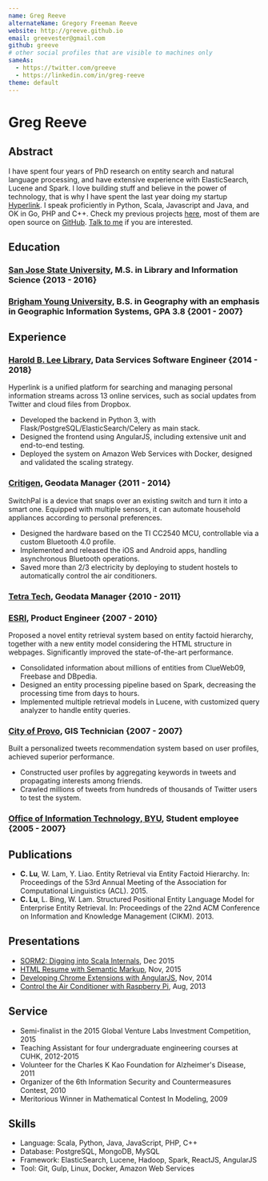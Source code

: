 ```yaml
---
name: Greg Reeve
alternateName: Gregory Freeman Reeve
website: http://greeve.github.io
email: greevester@gmail.com
github: greeve
# other social profiles that are visible to machines only
sameAs:
  - https://twitter.com/greeve
  - https://linkedin.com/in/greg-reeve
theme: default
---
```


# Greg Reeve

## Abstract

I have spent four years of PhD research on entity search and natural language processing,
  and have extensive experience with ElasticSearch, Lucene and Spark.
I love building stuff and believe in the power of technology,
  that is why I have spent the last year doing my startup [Hyperlink](https://hyperlinkapp.com).
I speak proficiently in Python, Scala, Javascript and Java,
  and OK in Go, PHP and C++.
Check my previous projects [here](https://chunlianglyu.com/projects/),
  most of them are open source on [GitHub](https://github.com/cllu).
<a href="mailto:greevester@gmail.com">Talk to me</a> if you are interested.

## Education

### [San Jose State University][sjsu], M.S. in Library and Information Science {2013 - 2016}

### [Brigham Young University][byu], B.S. in Geography with an emphasis in Geographic Information Systems, GPA 3.8 {2001 - 2007}

[sjsu]: https://www.sjsu.edu/ (alumniOf)
[byu]: http://www.byu.edu/ (alumniOf)

## Experience

### [Harold B. Lee Library][hbll], Data Services Software Engineer {2014 - 2018}
Hyperlink is a unified platform for searching and managing personal information streams across 13 online services, 
  such as social updates from Twitter and cloud files from Dropbox.

- Developed the backend in Python 3, with Flask/PostgreSQL/ElasticSearch/Celery as main stack.
- Designed the frontend using AngularJS, including extensive unit and end-to-end testing.
- Deployed the system on Amazon Web Services with Docker, designed and validated the scaling strategy.

[hbll]: https://lib.byu.edu/ (worksFor)

### [Critigen][critigen], Geodata Manager {2011 - 2014}
SwitchPal is a device that snaps over an existing switch and turn it into a smart one.
Equipped with multiple sensors,
  it can automate household appliances according to personal preferences.

- Designed the hardware based on the TI CC2540 MCU, controllable via a custom Bluetooth 4.0 profile.
- Implemented and released the iOS and Android apps, handling asynchronous Bluetooth operations.
- Saved more than 2/3 electricity by deploying to student hostels to automatically control the air conditioners.

[critigen]: http://www.critigen.com/

### [Tetra Tech][tt], Geodata Manager {2010 - 2011}

[tt]: http://tetratech.com/

### [ESRI][esri], Product Engineer {2007 - 2010}
Proposed a novel entity retrieval system based on entity factoid hierarchy,
  together with a new entity model considering the HTML structure in webpages.
Significantly improved the state-of-the-art performance.

- Consolidated information about millions of entities from ClueWeb09, Freebase and DBpedia.
- Designed an entity processing pipeline based on Spark, decreasing the processing time from days to hours.
- Implemented multiple retrieval models in Lucene, with customized query analyzer to handle entity queries.

[esri]: http://esri.com/

### [City of Provo][provo-city], GIS Technician {2007 - 2007}
Built a personalized tweets recommendation system based on user profiles,
  achieved superior performance.

- Constructed user profiles by aggregating keywords in tweets and propagating interests among friends.
- Crawled millions of tweets from hundreds of thousands of Twitter users to test the system.

[provo-city]: http://www.provo.org/

### [Office of Information Technology, BYU][oit], Student employee {2005 - 2007}

[oit]: https://it.byu.edu/

## Publications 

- __C. Lu__, W. Lam, Y. Liao.
  Entity Retrieval via Entity Factoid Hierarchy.
  In: Proceedings of the 53rd Annual Meeting of the Association for Computational Linguistics (ACL). 2015.
- __C. Lu__, L. Bing, W. Lam.
  Structured Positional Entity Language Model for Enterprise Entity Retrieval.
  In: Proceedings of the 22nd ACM Conference on Information and Knowledge Management (CIKM). 2013.

## Presentations

- [SORM2: Digging into Scala Internals](https://chunlianglyu.com/articles/sorm2/), Dec 2015
- [HTML Resume with Semantic Markup](https://chunlianglyu.com/articles/html-resume-with-semantic-markup/), Nov, 2015
- [Developing Chrome Extensions with AngularJS](https://chunlianglyu.com/articles/developing-chrome-extension-with-angularjs/), Nov, 2014
- [Control the Air Conditioner with Raspberry Pi](https://chunlianglyu.com/articles/control-air-conditioner-with-raspberry-pi/), Aug, 2013

## Service

- Semi-finalist in the 2015 Global Venture Labs Investment Competition, 2015
- Teaching Assistant for four undergraduate engineering courses at CUHK, 2012-2015
- Volunteer for the Charles K Kao Foundation for Alzheimer's Disease, 2011
- Organizer of the 6th Information Security and Countermeasures Contest, 2010
- Meritorious Winner in Mathematical Contest In Modeling, 2009

## Skills

- Language: Scala, Python, Java, JavaScript, PHP, C++
- Database: PostgreSQL, MongoDB, MySQL
- Framework: ElasticSearch, Lucene, Hadoop, Spark, ReactJS, AngularJS
- Tool: Git, Gulp, Linux, Docker, Amazon Web Services
